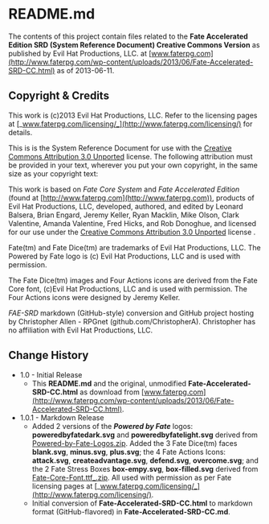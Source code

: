 # README.md #

The contents of this project contain files related to the **Fate Accelerated Edition SRD (System Reference Document) Creative Commons Version** as published by Evil Hat Productions, LLC. at [www.faterpg.com](http://www.faterpg.com/wp-content/uploads/2013/06/Fate-Accelerated-SRD-CC.html) as of 2013-06-11.

## Copyright & Credits

This work is (c)2013 Evil Hat Productions, LLC. Refer to the licensing pages at [_www.faterpg.com/licensing/_](http://www.faterpg.com/licensing/) for details.

This is is the System Reference Document for use with the [Creative Commons Attribution 3.0 Unported](http://creativecommons.org/licenses/by/3.0/) license. The following attribution must be provided in your text, wherever you put your own copyright, in the same size as your copyright text:

This work is based on _Fate Core System_ and _Fate Accelerated Edition_ (found at [http://www.faterpg.com](http://www.faterpg.com)), products of Evil Hat Productions, LLC, developed, authored, and edited by Leonard Balsera, Brian Engard, Jeremy Keller, Ryan Macklin, Mike Olson, Clark Valentine, Amanda Valentine, Fred Hicks, and Rob Donoghue, and licensed for our use under the [Creative Commons Attribution 3.0 Unported](http://creativecommons.org/licenses/by/3.0/) license .

Fate(tm) and Fate Dice(tm) are trademarks of Evil Hat Productions, LLC. The Powered by Fate logo is (c) Evil Hat Productions, LLC and is used with permission.

The Fate Dice(tm) images and Four Actions icons are derived from the Fate Core font, (c)Evil Hat Productions, LLC and is used with permission. The Four Actions icons were designed by Jeremy Keller.

_FAE-SRD_ markdown (GitHub-style) conversion and GitHub project hosting by Christopher Allen - RPGnet (github.com/ChristopherA). Christopher has no affiliation with Evil Hat Productions, LLC.

## Change History

* 1.0 - Initial Release
  * This **README.md** and the original, unmodified **Fate-Accelerated-SRD-CC.html** as download from [www.faterpg.com](http://www.faterpg.com/wp-content/uploads/2013/06/Fate-Accelerated-SRD-CC.html).
* 1.0.1 - Markdown Release
  * Added 2 versions of the _**Powered by Fate**_ logos: **poweredbyfatedark.svg** and
**poweredbyfatelight.svg** derived from [Powered-by-Fate-Logos.zip](http://www.faterpg.com/wp-content/uploads/2013/06/Powered-by-Fate-Logos.zip). Added the 3 Fate Dice(tm) faces **blank.svg**, **minus.svg**, **plus.svg**; the 4 Fate Actions Icons: **attack.svg**, **createadvantage.svg**, **defend.svg**,
**overcome.svg**; and the 2 Fate Stress Boxes **box-empy.svg**, **box-filled.svg** derived from [Fate-Core-Font.ttf_.zip](http://www.faterpg.com/wp-content/uploads/2013/06/Fate-Core-Font.ttf_.zip). All used with permission as per Fate licensing pages at [_www.faterpg.com/licensing/_](http://www.faterpg.com/licensing/).
  * Initial conversion of **Fate-Accelerated-SRD-CC.html** to markdown format (GitHub-flavored) in **Fate-Accelerated-SRD-CC.md**.
